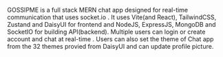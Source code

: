 GOSSIPME is a  full stack MERN chat app designed for real-time communication that uses socket.io . 
It uses Vite(and React), TailwindCSS, Zustand and DaisyUI for frontend and NodeJS, ExpressJS, MongoDB and SocketIO for building API(backend).
Multiple users can login or create account and chat at real-time .
Users can also set the theme of Chat app from the 32 themes provied from DaisyUI and can update profile picture.
